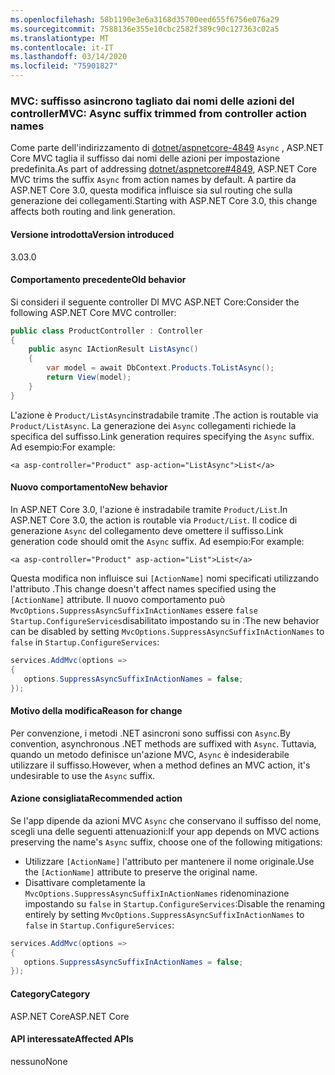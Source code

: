 ```yaml
---
ms.openlocfilehash: 58b1190e3e6a3168d35700eed655f6756e076a29
ms.sourcegitcommit: 7588136e355e10cbc2582f389c90c127363c02a5
ms.translationtype: MT
ms.contentlocale: it-IT
ms.lasthandoff: 03/14/2020
ms.locfileid: "75901827"
---
```

### <a name="mvc-async-suffix-trimmed-from-controller-action-names"></a><span data-ttu-id="d9023-101">MVC: suffisso asincrono tagliato dai nomi delle azioni del controller</span><span class="sxs-lookup"><span data-stu-id="d9023-101">MVC: Async suffix trimmed from controller action names</span></span>

<span data-ttu-id="d9023-102">Come parte dell'indirizzamento di [dotnet/aspnetcore-4849](https://github.com/dotnet/aspnetcore/issues/4849) `Async` , ASP.NET Core MVC taglia il suffisso dai nomi delle azioni per impostazione predefinita.</span><span class="sxs-lookup"><span data-stu-id="d9023-102">As part of addressing [dotnet/aspnetcore#4849](https://github.com/dotnet/aspnetcore/issues/4849), ASP.NET Core MVC trims the suffix `Async` from action names by default.</span></span> <span data-ttu-id="d9023-103">A partire da ASP.NET Core 3.0, questa modifica influisce sia sul routing che sulla generazione dei collegamenti.</span><span class="sxs-lookup"><span data-stu-id="d9023-103">Starting with ASP.NET Core 3.0, this change affects both routing and link generation.</span></span>

#### <a name="version-introduced"></a><span data-ttu-id="d9023-104">Versione introdotta</span><span class="sxs-lookup"><span data-stu-id="d9023-104">Version introduced</span></span>

<span data-ttu-id="d9023-105">3.0</span><span class="sxs-lookup"><span data-stu-id="d9023-105">3.0</span></span>

#### <a name="old-behavior"></a><span data-ttu-id="d9023-106">Comportamento precedente</span><span class="sxs-lookup"><span data-stu-id="d9023-106">Old behavior</span></span>

<span data-ttu-id="d9023-107">Si consideri il seguente controller DI MVC ASP.NET Core:</span><span class="sxs-lookup"><span data-stu-id="d9023-107">Consider the following ASP.NET Core MVC controller:</span></span>

```csharp
public class ProductController : Controller
{
    public async IActionResult ListAsync()
    {
        var model = await DbContext.Products.ToListAsync();
        return View(model);
    }
}
```

<span data-ttu-id="d9023-108">L'azione è `Product/ListAsync`instradabile tramite .</span><span class="sxs-lookup"><span data-stu-id="d9023-108">The action is routable via `Product/ListAsync`.</span></span> <span data-ttu-id="d9023-109">La generazione dei `Async` collegamenti richiede la specifica del suffisso.</span><span class="sxs-lookup"><span data-stu-id="d9023-109">Link generation requires specifying the `Async` suffix.</span></span> <span data-ttu-id="d9023-110">Ad esempio:</span><span class="sxs-lookup"><span data-stu-id="d9023-110">For example:</span></span>

```cshtml
<a asp-controller="Product" asp-action="ListAsync">List</a>
```

#### <a name="new-behavior"></a><span data-ttu-id="d9023-111">Nuovo comportamento</span><span class="sxs-lookup"><span data-stu-id="d9023-111">New behavior</span></span>

<span data-ttu-id="d9023-112">In ASP.NET Core 3.0, l'azione è instradabile tramite `Product/List`.</span><span class="sxs-lookup"><span data-stu-id="d9023-112">In ASP.NET Core 3.0, the action is routable via `Product/List`.</span></span> <span data-ttu-id="d9023-113">Il codice di generazione `Async` del collegamento deve omettere il suffisso.</span><span class="sxs-lookup"><span data-stu-id="d9023-113">Link generation code should omit the `Async` suffix.</span></span> <span data-ttu-id="d9023-114">Ad esempio:</span><span class="sxs-lookup"><span data-stu-id="d9023-114">For example:</span></span>

```cshtml
<a asp-controller="Product" asp-action="List">List</a>
```

<span data-ttu-id="d9023-115">Questa modifica non influisce sui `[ActionName]` nomi specificati utilizzando l'attributo .</span><span class="sxs-lookup"><span data-stu-id="d9023-115">This change doesn't affect names specified using the `[ActionName]` attribute.</span></span> <span data-ttu-id="d9023-116">Il nuovo comportamento può `MvcOptions.SuppressAsyncSuffixInActionNames` essere `false` `Startup.ConfigureServices`disabilitato impostando su in :</span><span class="sxs-lookup"><span data-stu-id="d9023-116">The new behavior can be disabled by setting `MvcOptions.SuppressAsyncSuffixInActionNames` to `false` in `Startup.ConfigureServices`:</span></span>

```csharp
services.AddMvc(options =>
{
   options.SuppressAsyncSuffixInActionNames = false;
});
```

#### <a name="reason-for-change"></a><span data-ttu-id="d9023-117">Motivo della modifica</span><span class="sxs-lookup"><span data-stu-id="d9023-117">Reason for change</span></span>

<span data-ttu-id="d9023-118">Per convenzione, i metodi .NET asincroni sono suffissi con `Async`.</span><span class="sxs-lookup"><span data-stu-id="d9023-118">By convention, asynchronous .NET methods are suffixed with `Async`.</span></span> <span data-ttu-id="d9023-119">Tuttavia, quando un metodo definisce un'azione MVC, `Async` è indesiderabile utilizzare il suffisso.</span><span class="sxs-lookup"><span data-stu-id="d9023-119">However, when a method defines an MVC action, it's undesirable to use the `Async` suffix.</span></span>

#### <a name="recommended-action"></a><span data-ttu-id="d9023-120">Azione consigliata</span><span class="sxs-lookup"><span data-stu-id="d9023-120">Recommended action</span></span>

<span data-ttu-id="d9023-121">Se l'app dipende da azioni MVC `Async` che conservano il suffisso del nome, scegli una delle seguenti attenuazioni:</span><span class="sxs-lookup"><span data-stu-id="d9023-121">If your app depends on MVC actions preserving the name's `Async` suffix, choose one of the following mitigations:</span></span>

- <span data-ttu-id="d9023-122">Utilizzare `[ActionName]` l'attributo per mantenere il nome originale.</span><span class="sxs-lookup"><span data-stu-id="d9023-122">Use the `[ActionName]` attribute to preserve the original name.</span></span>
- <span data-ttu-id="d9023-123">Disattivare completamente la `MvcOptions.SuppressAsyncSuffixInActionNames` ridenominazione impostando su `false` in `Startup.ConfigureServices`:</span><span class="sxs-lookup"><span data-stu-id="d9023-123">Disable the renaming entirely by setting `MvcOptions.SuppressAsyncSuffixInActionNames` to `false` in `Startup.ConfigureServices`:</span></span>

```csharp
services.AddMvc(options =>
{
   options.SuppressAsyncSuffixInActionNames = false;
});
```

#### <a name="category"></a><span data-ttu-id="d9023-124">Category</span><span class="sxs-lookup"><span data-stu-id="d9023-124">Category</span></span>

<span data-ttu-id="d9023-125">ASP.NET Core</span><span class="sxs-lookup"><span data-stu-id="d9023-125">ASP.NET Core</span></span>

#### <a name="affected-apis"></a><span data-ttu-id="d9023-126">API interessate</span><span class="sxs-lookup"><span data-stu-id="d9023-126">Affected APIs</span></span>

<span data-ttu-id="d9023-127">nessuno</span><span class="sxs-lookup"><span data-stu-id="d9023-127">None</span></span>

<!-- 

#### Affected APIs

Not detectable via API analysis

-->
